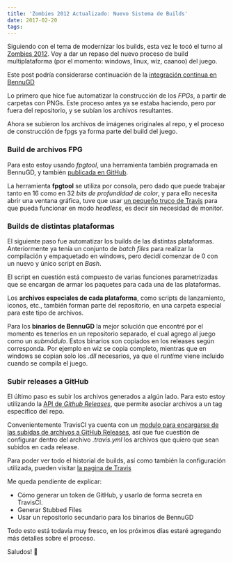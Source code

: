 ```yaml
---
title: 'Zombies 2012 Actualizado: Nuevo Sistema de Builds'
date: 2017-02-20
tags:
---
```


Siguiendo con el tema de modernizar los builds, esta vez le tocó el turno al [Zombies 2012](http://torresbaldi.com/juegos/zombies-2012/). Voy a dar un repaso del nuevo proceso de build multiplataforma (por el momento: windows, linux, wiz, caanoo) del juego.

Este post podría considerarse continuación de la [integración continua en BennuGD](http://torresbaldi.com/integracion-continua-en-bennugd/)

<!-- more -->

Lo primero que hice fue automatizar la construcción de los _FPGs_, a partir de carpetas con PNGs. Este proceso antes ya se estaba haciendo, pero por fuera del repositorio, y se subían los archivos resultantes.

Ahora se subieron los archivos de imágenes originales al repo, y el proceso de construcción de fpgs ya forma parte del build del juego.

### Build de archivos FPG

Para esto estoy usando _fpgtool_, una herramienta también programada en BennuGD, y también [publicada en GitHub](https://github.com/TorresBaldi/bgd-fpgtool).

La herramienta **fpgtool** se utiliza por consola, pero dado que puede trabajar tanto en 16 como en 32 _bits de profundidad de color_, y para ello necesita abrir una ventana gráfica, tuve que usar [un pequeño truco de Travis](https://docs.travis-ci.com/user/gui-and-headless-browsers/#Using-xvfb-to-Run-Tests-That-Require-a-GUI) para que pueda funcionar en modo _headless_, es decir sin necesidad de monitor.

### Builds de distintas plataformas

El siguiente paso fue automatizar los builds de las distintas plataformas. Anteriormente ya tenía un conjunto de _batch files_ para realizar la compilación y empaquetado en windows, pero decidí comenzar de 0 con un nuevo y único script en _Bash_.

El script en cuestión está compuesto de varias funciones parametrizadas que se encargan de armar los paquetes para cada una de las plataformas.

Los **archivos especiales de cada plataforma**, como scripts de lanzamiento, iconos, etc., también forman parte del repositorio, en una carpeta especial para este tipo de archivos.

Para los **binarios de BennuGD** la mejor solución que encontré por el momento es tenerlos en un repositorio separado, el cual agrego al juego como un _submódulo_. Estos binarios son copiados en los releases según corresponda. Por ejemplo en wiz se copia completo, mientras que en windows se copian solo los _.dll_ necesarios, ya que el _runtime_ viene incluido cuando se compila el juego.

### Subir releases a GitHub

El último paso es subir los archivos generados a algún lado. Para esto estoy utilizando la [API de _Github Releases_](https://developer.github.com/v3/repos/releases/), que permite asociar archivos a un tag especifico del repo.

Convenientemente TravisCI ya cuenta con un [modulo para encargarse de las subidas de archivos a GitHub Releases](https://docs.travis-ci.com/user/deployment/releases/), así que fue cuestión de configurar dentro del archivo _.travis.yml_ los archivos que quiero que sean subidos en cada release.

Para poder ver todo el historial de builds, así como también la configuración utilizada, pueden visitar [la pagina de Travis](https://travis-ci.org/TorresBaldi/zombies-2012)

Me queda pendiente de explicar:

*   Cómo generar un token de GitHub, y usarlo de forma secreta en TravisCI.
*   Generar Stubbed Files
*   Usar un repositorio secundario para los binarios de BennuGD

Todo esto está todavía muy fresco, en los próximos días estaré agregando más detalles sobre el proceso.

Saludos! 🙂